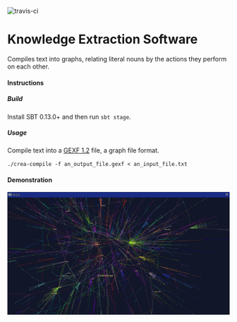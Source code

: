 
![travis-ci](https://travis-ci.org/crea-berkeley/knowledge-extraction.svg?branch=master)

# Knowledge Extraction Software

Compiles text into graphs, relating literal nouns by the actions they perform on each other.

#### Instructions

##### Build

Install SBT 0.13.0+ and then run <code>sbt stage</code>.

##### Usage

Compile text into a [GEXF 1.2](http://gexf.net/format/index.html) file, a graph file format.

    ./crea-compile -f an_output_file.gexf < an_input_file.txt

#### Demonstration

 [![Results](results.png)](http://markfarrell.ca/creal)




